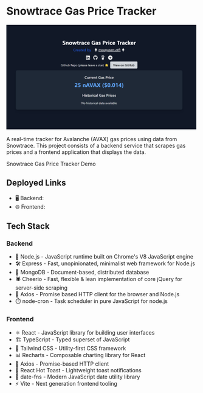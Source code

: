 <!-- @format -->

# Snowtrace Gas Price Tracker

<img src="snowtrace-demo.png" alt="Snowtrace Gas Price Tracker Demo" width="500">

A real-time tracker for Avalanche (AVAX) gas prices using data from Snowtrace. This project consists of a backend service that scrapes gas prices and a frontend application that displays the data.

Snowtrace Gas Price Tracker Demo

## Deployed Links

- 🖥️ Backend:
- 🌐 Frontend:

## Tech Stack

### Backend

- 🚀 Node.js - JavaScript runtime built on Chrome's V8 JavaScript engine
- 🛠️ Express - Fast, unopinionated, minimalist web framework for Node.js
- 🍃 MongoDB - Document-based, distributed database
- 🕷️ Cheerio - Fast, flexible & lean implementation of core jQuery for server-side scraping
- 🔄 Axios - Promise based HTTP client for the browser and Node.js
- ⏱️ node-cron - Task scheduler in pure JavaScript for node.js

### Frontend

- ⚛️ React - JavaScript library for building user interfaces
- 🏗️ TypeScript - Typed superset of JavaScript
- 🎨 Tailwind CSS - Utility-first CSS framework
- 📊 Recharts - Composable charting library for React
- 🔄 Axios - Promise-based HTTP client
- 🍞 React Hot Toast - Lightweight toast notifications
- 📅 date-fns - Modern JavaScript date utility library
- ⚡ Vite - Next generation frontend tooling
